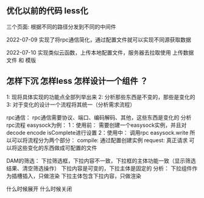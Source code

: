 ## 优化以前的代码 less化

三个页面: 根据不同的路径分发到不同的中间件

2022-07-09
  实现了将rpc通信简化，通过配置文件就可以实现不同源获取数据

2022-07-10
  实现类似云函数，上传本地配置文件，服务器去拉取使用
  上传数据文件 和 模版

## 怎样下沉 怎样less 怎样设计一个组件 ？
  1: 现将具体实现的功能点全部列举出来
  2: 分析那些东西是不变的，那些是变化的
  3: 对于变化的设计一个流程将其统一（分析需求流程）

  rpc通信： 
    rpc通信需要协议、端口、编码解码、其他，这些东西是变化的
    分析rpc流程 easysock为例：
        1：使用前： 需要创建一个easysock实例，并且对decode encode isComplete进行设置
        2：使用中： 调用rpc easysock.write
      所以可以将流程分为两个部分：
        compile: 通过配置创建实例
        request: 真正请求
      可以将这些变化的东西做成可配置的文件

  DAM的筛选：
    下拉筛选框，下拉内容不一致，下拉框的主体功能一致（显示筛选结果、清空筛选操作）
    下拉内容是可变的，下拉主体是固定的
    分析：
      下拉组件作为插槽插入，只做渲染
      下拉主体包含下拉内容，只做渲染

  什么时候展开 什么时候关闭



